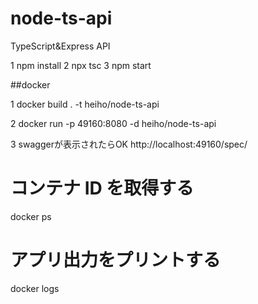 # node-ts-api

TypeScript&Express API

1 npm install
2 npx tsc
3 npm start


##docker

1 docker build . -t heiho/node-ts-api

2 docker run -p 49160:8080 -d heiho/node-ts-api

3 swaggerが表示されたらOK
http://localhost:49160/spec/

# コンテナ ID を取得する
docker ps

# アプリ出力をプリントする
docker logs <container id>
